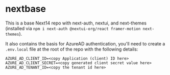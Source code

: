 # nextbase

This is a base Next14 repo with next-auth, nextui, and next-themes (installed via `npm i next-auth @nextui-org/react framer-motion next-themes`).

It also contains the basis for AzureAD authentication, you'll need to create a `.env.local` file at the root of the repo with the following details:
```
AZURE_AD_CLIENT_ID=<copy Application (client) ID here>
AZURE_AD_CLIENT_SECRET=<copy generated client secret value here>
AZURE_AD_TENANT_ID=<copy the tenant id here>
```

